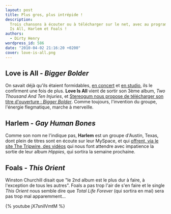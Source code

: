 ```yaml
---
layout: post
title: Plus gros, plus intrépide !
description:
  Trois chansons à écouter ou à télécharger sur le net, avec au programme, Love
  Is All, Harlem et Foals !
authors:
  - Dirty Henry
wordpress_id: 586
date: "2010-04-02 21:16:20 +0200"
cover: love-is-all.png
---
```


## Love is All - _Bigger Bolder_

On savait déjà qu'ils étaient formidables, [en concert](226) et
[en studio](359), ils le confirment une fois de plus. **Love Is All** vient de
sortir son 3ème album, _Two Thousand And Ten Injuries_, et
[Stereogum nous propose de télécharger son titre d'ouverture : _Bigger Bolder_](http://stereogum.com/326052/love-is-all-bigger-bolder/mp3s/).
Comme toujours, l'invention du groupe, l'énergie flegmatique, marche à
merveille.

## Harlem - _Gay Human Bones_

Comme son nom ne l'indique pas, **Harlem** est un groupe d'Austin, Texas, dont
plein de titres sont en écoute sur leur MySpace, et qui
[offrent, via le site The Tripwire, des vidéos](http://www.thetripwire.com/tripwiretv/2010/04/01/bad-hearing-harlems-gay-human-bones/)
qui nous font attendre avec impatience la sortie de leur album _Hippies_, qui
sortira la semaine prochaine.

## Foals - _This Orient_

Winston Churchill disait que "le 2nd album est le plus dur à faire, à
l'exception de tous les autres". Foals a pas trop l'air de s'en faire et le
single _This Orient_ nous semble dire que _Total Life Forever_ (qui sortira en
mai) sera pas trop mal apparemment…

{% youtube jX7sniIVmtM %}
